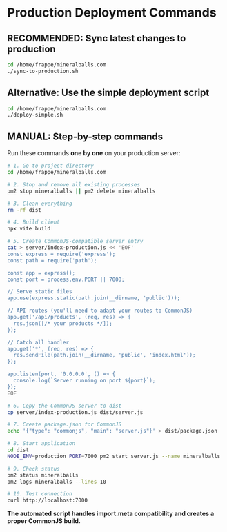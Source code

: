 # Production Deployment Commands

## RECOMMENDED: Sync latest changes to production
```bash
cd /home/frappe/mineralballs.com
./sync-to-production.sh
```

## Alternative: Use the simple deployment script
```bash
cd /home/frappe/mineralballs.com
./deploy-simple.sh
```

## MANUAL: Step-by-step commands

Run these commands **one by one** on your production server:

```bash
# 1. Go to project directory
cd /home/frappe/mineralballs.com

# 2. Stop and remove all existing processes
pm2 stop mineralballs || pm2 delete mineralballs

# 3. Clean everything
rm -rf dist

# 4. Build client
npx vite build

# 5. Create CommonJS-compatible server entry
cat > server/index-production.js << 'EOF'
const express = require('express');
const path = require('path');

const app = express();
const port = process.env.PORT || 7000;

// Serve static files
app.use(express.static(path.join(__dirname, 'public')));

// API routes (you'll need to adapt your routes to CommonJS)
app.get('/api/products', (req, res) => {
  res.json([/* your products */]);
});

// Catch all handler
app.get('*', (req, res) => {
  res.sendFile(path.join(__dirname, 'public', 'index.html'));
});

app.listen(port, '0.0.0.0', () => {
  console.log(`Server running on port ${port}`);
});
EOF

# 6. Copy the CommonJS server to dist
cp server/index-production.js dist/server.js

# 7. Create package.json for CommonJS
echo '{"type": "commonjs", "main": "server.js"}' > dist/package.json

# 8. Start application
cd dist
NODE_ENV=production PORT=7000 pm2 start server.js --name mineralballs

# 9. Check status
pm2 status mineralballs
pm2 logs mineralballs --lines 10

# 10. Test connection
curl http://localhost:7000
```

**The automated script handles import.meta compatibility and creates a proper CommonJS build.**
